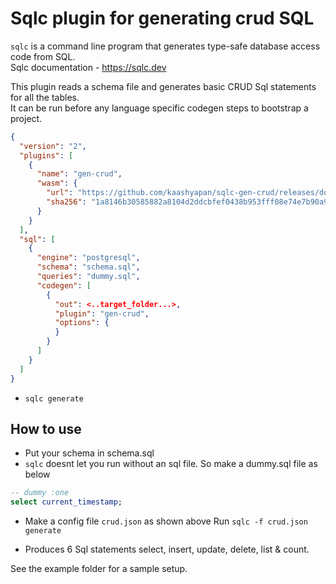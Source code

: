 # Sqlc plugin for generating crud SQL
`sqlc` is a command line program that generates type-safe database access code from SQL.\
Sqlc documentation - https://sqlc.dev

This plugin reads a schema file and generates basic CRUD Sql statements for all the tables.\
It can be run before any language specific codegen steps to bootstrap a project.

  ```json
  {
    "version": "2",
    "plugins": [
      {
        "name": "gen-crud",
        "wasm": {
          "url": "https://github.com/kaashyapan/sqlc-gen-crud/releases/download/v1.0.1/sqlc-gen-crud_1.0.1.wasm",
          "sha256": "1a8146b30585882a8104d2ddcbfef0438b953fff08e74e7b90a9bf3d7bb2764c"
        }
      }
    ],
    "sql": [
      {
        "engine": "postgresql",
        "schema": "schema.sql",
        "queries": "dummy.sql",
        "codegen": [
          {
            "out": <..target_folder...>,
            "plugin": "gen-crud",
            "options": {
            }
          }
        ]
      }
    ]
  }
  ```
- ```sqlc generate```

## How to use
- Put your schema in schema.sql
- `sqlc` doesnt let you run without an sql file. So make a dummy.sql file as below 
```sql
-- dummy :one
select current_timestamp;
```
- Make a config file `crud.json` as shown above
Run `sqlc -f crud.json generate`

- Produces 6 Sql statements select, insert, update, delete, list & count.

See the example folder for a sample setup.

